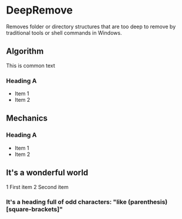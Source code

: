 # DeepRemove

Removes folder or directory structures that are too deep 
to remove by traditional tools or shell commands in Windows.

## Algorithm

This is common text

### Heading A

- Item 1
- Item 2

## Mechanics

### Heading A

- Item 1
- Item 2

## It's a wonderful world

1 First item
2 Second item

### It's a heading full of odd characters: "like (parenthesis) [square-brackets]"
